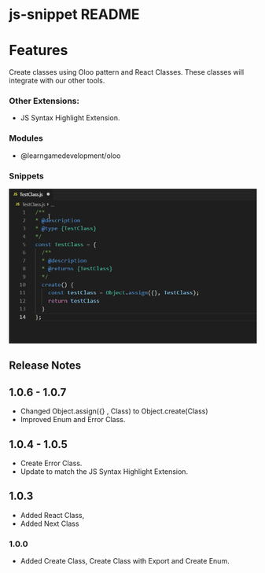 # js-snippet README

# Features

Create classes using Oloo pattern and React Classes. These classes will integrate with our other tools. 

### Other Extensions:
- JS Syntax Highlight Extension.

### Modules
- @learngamedevelopment/oloo

### Snippets

![Snippets](./images/createclass.gif)

## Release Notes

## 1.0.6 - 1.0.7

- Changed Object.assign({} , Class) to Object.create(Class)
- Improved Enum and Error Class.

## 1.0.4 - 1.0.5

- Create Error Class.
- Update to match the JS Syntax Highlight Extension.

## 1.0.3 

- Added React Class,
- Added Next Class

### 1.0.0

- Added Create Class, Create Class with Export and Create Enum.